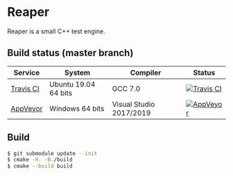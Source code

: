 # Reaper

Reaper is a small C++ test engine.

## Build status (master branch)

| Service | System | Compiler | Status |
| ------- | ------ | -------- | ------ |
| [Travis CI](https://travis-ci.org/Ryp/reaper)| Ubuntu 19.04 64 bits | GCC 7.0 | [![Travis CI](https://travis-ci.org/Ryp/reaper.svg?branch=master)](https://travis-ci.org/Ryp/reaper)
| [AppVeyor](https://ci.appveyor.com/project/Ryp/reaper)| Windows 64 bits | Visual Studio 2017/2019 | [![AppVeyor](https://ci.appveyor.com/api/projects/status/hfvvd697p8c6m2or/branch/master?svg=true)](https://ci.appveyor.com/project/Ryp/reaper)

## Build

```sh
$ git submodule update --init
$ cmake -H. -B./build
$ cmake --build build
```
